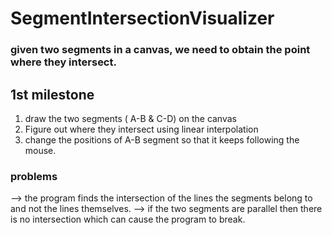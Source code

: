 # SegmentIntersectionVisualizer
### given two segments in a canvas, we need to obtain the point where they intersect. 

## 1st milestone 
1. draw the two segments ( A-B & C-D) on the canvas
2. Figure out where they intersect using linear interpolation 
3. change the positions of A-B segment so that it keeps following the mouse. 
### problems 
--> the program finds the intersection of the lines the segments belong to and not the lines themselves.
--> if the two segments are parallel then there is no intersection which can cause the program to break. 
